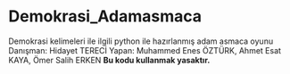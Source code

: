 # Demokrasi_Adamasmaca
Demokrasi kelimeleri ile ilgili python ile hazırlanmış adam asmaca oyunu
Danışman: Hidayet TERECİ
Yapan: Muhammed Enes ÖZTÜRK, Ahmet Esat KAYA, Ömer Salih ERKEN
**Bu kodu kullanmak yasaktır.**